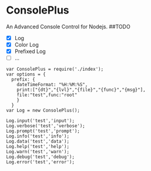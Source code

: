 # ConsolePlus
An Advanced Console Control for Nodejs.
##TODO
- [X] Log
- [X] Color Log
- [X] Prefixed Log
- [ ] ...

```
var ConsolePlus = require('./index');
var options = {
  prefix: {
    dateTimeFormat: "%H:%M:%S",
    print:["{dt}","{lvl}","{file}","{func}","{msg}"],
    file:"test",func:"root"
    }
  }
var Log = new ConsolePlus();

Log.input('test','input');
Log.verbose('test','verbose');
Log.prompt('test','prompt');
Log.info('test','info');
Log.data('test','data');
Log.help('test','help');
Log.warn('test','warn');
Log.debug('test','debug');
Log.error('test','error');
```
